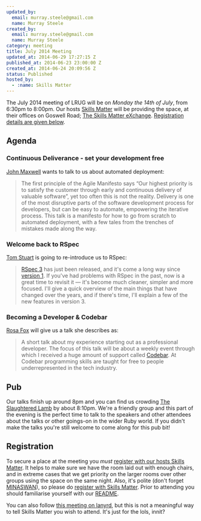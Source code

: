 ```yaml
--- 
updated_by: 
  email: murray.steele@gmail.com
  name: Murray Steele
created_by: 
  email: murray.steele@gmail.com
  name: Murray Steele
category: meeting
title: July 2014 Meeting
updated_at: 2014-06-29 17:27:15 Z
published_at: 2014-06-23 23:00:00 Z
created_at: 2014-06-24 20:09:56 Z
status: Published
hosted_by:
  - :name: Skills Matter
---
```


The July 2014 meeting of LRUG will be on *Monday the 14th of July*, from 6:30pm to 8:00pm.  Our hosts [Skills Matter](http://skillsmatter.com/) will be providing the space, at their offices on Goswell Road; [The Skills Matter eXchange](https://skillsmatter.com/locations/96-skills-matter-exchange).  <a href="#jul14registration">Registration details are given below</a>.

Agenda
------

### Continuous Deliverance - set your development free

[John Maxwell](http://jgwmaxwell.com/) wants to talk to us about automated deployment:

> The first principle of the Agile Manifesto says “Our highest
> priority is to satisfy the customer through early and 
> continuous delivery of valuable software”, yet too often this
> is not the reality. Delivery is one of the most disruptive
> parts of the software development process for developers, but
> can be easy to automate, empowering the iterative process. 
> This talk is a manifesto for how to go from scratch to 
> automated deployment, with a few tales from the trenches of
> mistakes made along the way.

### Welcome back to RSpec

[Tom Stuart](http://codon.com/) is going to re-introduce us to RSpec:

> [RSpec 3](https://relishapp.com/rspec/) has just been released, and it's come a long way since
> [version 1](http://rspec.info). If you've had problems with RSpec in the past, now 
> is a great time to revisit it — it's become much cleaner, simpler
> and more focused. I'll give a quick overview of the main things 
> that have changed over the years, and if there's time, I'll 
> explain a few of the new features in version 3.

### Becoming a Developer & Codebar

[Rosa Fox](http://www.techfox.co.uk/) will give us a talk she describes as:

> A short talk about my experience starting out as a professional
> developer. The focus of this talk will be about a weekly event
> through which I received a huge amount of support called [Codebar](http://codebar.io). 
> At Codebar programming skills are taught for free to people 
> underrepresented in the tech industry. 

Pub
---

Our talks finish up around 8pm and you can find us crowding [The Slaughtered Lamb](http://www.theslaughteredlambpub.com/) by about 8:10pm.  We're a friendly group and this part of the evening is the perfect time to talk to the speakers and other attendees about the talks or other goings-on in the wider Ruby world.  If you didn't make the talks you're still welcome to come along for this pub bit!

Registration <a name="jul14registration">&nbsp;</a>
---------------------------------------------------

To secure a place at the meeting you *must* [register with our hosts Skills Matter](https://skillsmatter.com/meetups/6451-welcome-back-to-rspec-continuous-deliverance).  It helps to make sure we have the room laid out with enough chairs, and in extreme cases that we get priority on the larger rooms over other groups using the space on the same night.  Also, it's polite (don't forget [MINASWAN](http://oreilly.com/ruby/excerpts/ruby-learning-rails/ruby-glossary.html#I_indexterm_d1e32036)), so please do [register with Skills Matter](https://skillsmatter.com/meetups/6451-welcome-back-to-rspec-continuous-deliverance).  Prior to attending you should familiarise yourself with our [README](http://readme.lrug.org/).

You can also follow [this meeting on lanyrd](http://lanyrd.com/2014/lrug-july/), but this is not a meaningful way to tell Skills Matter you wish to attend.  It's just for the lols, innit?
